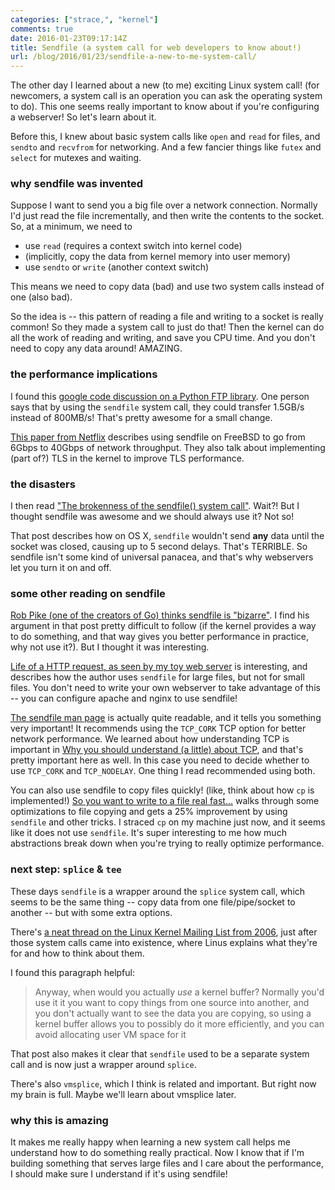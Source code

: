 ```yaml
---
categories: ["strace,", "kernel"]
comments: true
date: 2016-01-23T09:17:14Z
title: Sendfile (a system call for web developers to know about!)
url: /blog/2016/01/23/sendfile-a-new-to-me-system-call/
---
```


The other day I learned about a new (to me) exciting Linux system call! (for newcomers, a system call is an operation you can ask the operating system to do). This one seems really important to know about if you're configuring a webserver! So let's learn about it.

Before this, I knew about basic system calls like `open` and `read` for files, and `sendto` and `recvfrom` for networking. And a few fancier things like `futex` and `select` for mutexes and waiting.

### why sendfile was invented 

Suppose I want to send you a big file over a network connection. Normally I'd just read the file incrementally, and then write the contents to the socket. So, at a minimum, we need to

* use `read` (requires a context switch into kernel code)
* (implicitly, copy the data from kernel memory into user memory)
* use `sendto` or `write` (another context switch)

This means we need to copy data (bad) and use two system calls instead of one (also bad).

So the idea is -- this pattern of reading a file and writing to a socket is really common! So they made a system call to just do that! Then the kernel can do all the work of reading and writing, and save you CPU time. And you don't need to copy any data around! AMAZING.

### the performance implications

I found this [google code discussion on a Python FTP library](https://code.google.com/p/pyftpdlib/issues/detail?id=152). One person says that by using the `sendfile` system call, they could transfer 1.5GB/s instead of 800MB/s! That's pretty awesome for a small change.

[This paper from Netflix](https://people.freebsd.org/~rrs/asiabsd_2015_tls.pdf) describes using sendfile on FreeBSD to go from 6Gbps to 40Gbps of network throughput. They also talk about implementing (part of?) TLS in the kernel to improve TLS performance.

### the disasters

I then read ["The brokenness of the sendfile() system call"](https://blog.phusion.nl/2015/06/04/the-brokenness-of-the-sendfile-system-call/). Wait?! But I thought sendfile was awesome and we should always use it? Not so!

That post describes how on OS X, `sendfile` wouldn't send **any** data until the socket was closed, causing up to 5 second delays. That's TERRIBLE. So sendfile isn't some kind of universal panacea, and that's why webservers let you turn it on and off.

### some other reading on sendfile

[Rob Pike (one of the creators of Go) thinks sendfile is "bizarre"](https://groups.google.com/forum/#!msg/golang-nuts/gdp1q6T0DNY/sFaRetnWPWIJ). I find his argument in that post pretty difficult to follow (if the kernel provides a way to do something, and that way gives you better performance in practice, why not use it?). But I thought it was interesting.

[Life of a HTTP request, as seen by my toy web server](http://tia.mat.br/posts/2014/10/06/life_of_a_http_request.html) is interesting, and describes how the author uses `sendfile` for large files, but not for small files. You don't need to write your own webserver to take advantage of this -- you can configure apache and nginx to use sendfile!

[The sendfile man page](http://man7.org/linux/man-pages/man2/sendfile.2.html) is actually quite readable, and it tells you something very important! It recommends using the `TCP_CORK` TCP option for better network performance. We learned about how understanding TCP is important in [Why you should understand (a little) about TCP](http://jvns.ca/blog/2015/11/21/why-you-should-understand-a-little-about-tcp/), and that's pretty important here as well. In this case you need to decide whether to use `TCP_CORK` and `TCP_NODELAY`. One thing I read recommended using both.

You can also use sendfile to copy files quickly! (like, think about how `cp` is implemented!) [So you want to write to a file real fast...](http://blog.plenz.com/2014-04/so-you-want-to-write-to-a-file-real-fast.html) walks through some optimizations to file copying and gets a 25% improvement by using `sendfile` and other tricks. I straced `cp` on my machine just now, and it seems like it does not use `sendfile`. It's super interesting to me how much abstractions break down when you're trying to really optimize performance.


### next step: `splice` & `tee`

These days `sendfile` is a wrapper around the `splice` system call, which seems to be the same thing -- copy data from one file/pipe/socket to another -- but with some extra options.

There's [a neat thread on the Linux Kernel Mailing List from 2006](https://web.archive.org/web/20130521163124/http://kerneltrap.org/node/6505), just after those system calls came into existence, where Linus explains what they're for and how to think about them.

I found this paragraph helpful:

> Anyway, when would you actually _use_ a kernel buffer? Normally you'd use it
> it you want to copy things from one source into another, and you don't
> actually want to see the data you are copying, so using a kernel buffer allows
> you to possibly do it more efficiently, and you can avoid allocating user VM
> space for it

That post also makes it clear that `sendfile` used to be a separate system call and is now just a wrapper around `splice`.

There's also `vmsplice`, which I think is related and important. But right now my brain is full. Maybe we'll learn about vmsplice later.

### why this is amazing

It makes me really happy when learning a new system call helps me understand how to do something really practical. Now I know that if I'm building something that serves large files and I care about the performance, I should make sure I understand if it's using sendfile!